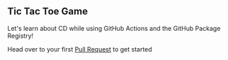 ## Tic Tac Toe Game

Let's learn about CD while using GitHub Actions and the GitHub Package Registry!


Head over to your first [Pull Request](../../pull/1) to get started